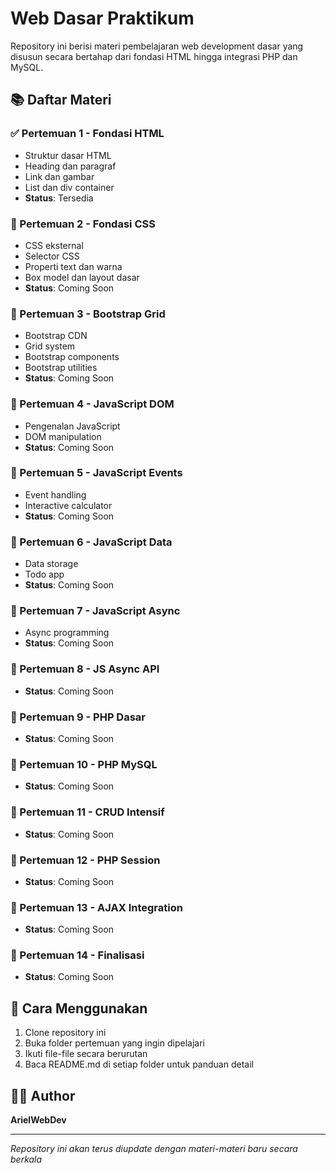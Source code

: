 # Web Dasar Praktikum

Repository ini berisi materi pembelajaran web development dasar yang disusun secara bertahap dari fondasi HTML hingga integrasi PHP dan MySQL.

## 📚 Daftar Materi

### ✅ Pertemuan 1 - Fondasi HTML
- Struktur dasar HTML
- Heading dan paragraf
- Link dan gambar
- List dan div container
- **Status**: Tersedia

### 🔄 Pertemuan 2 - Fondasi CSS
- CSS eksternal
- Selector CSS
- Properti text dan warna
- Box model dan layout dasar
- **Status**: Coming Soon

### 🔄 Pertemuan 3 - Bootstrap Grid
- Bootstrap CDN
- Grid system
- Bootstrap components
- Bootstrap utilities
- **Status**: Coming Soon

### 🔄 Pertemuan 4 - JavaScript DOM
- Pengenalan JavaScript
- DOM manipulation
- **Status**: Coming Soon

### 🔄 Pertemuan 5 - JavaScript Events
- Event handling
- Interactive calculator
- **Status**: Coming Soon

### 🔄 Pertemuan 6 - JavaScript Data
- Data storage
- Todo app
- **Status**: Coming Soon

### 🔄 Pertemuan 7 - JavaScript Async
- Async programming
- **Status**: Coming Soon

### 🔄 Pertemuan 8 - JS Async API
- **Status**: Coming Soon

### 🔄 Pertemuan 9 - PHP Dasar
- **Status**: Coming Soon

### 🔄 Pertemuan 10 - PHP MySQL
- **Status**: Coming Soon

### 🔄 Pertemuan 11 - CRUD Intensif
- **Status**: Coming Soon

### 🔄 Pertemuan 12 - PHP Session
- **Status**: Coming Soon

### 🔄 Pertemuan 13 - AJAX Integration
- **Status**: Coming Soon

### 🔄 Pertemuan 14 - Finalisasi
- **Status**: Coming Soon

## 🚀 Cara Menggunakan

1. Clone repository ini
2. Buka folder pertemuan yang ingin dipelajari
3. Ikuti file-file secara berurutan
4. Baca README.md di setiap folder untuk panduan detail

## 👨‍💻 Author

**ArielWebDev**

---
*Repository ini akan terus diupdate dengan materi-materi baru secara berkala*
